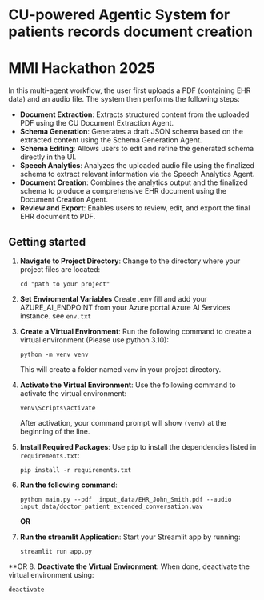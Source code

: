 # CU-powered Agentic System for patients records document creation
# MMI Hackathon 2025

 In this multi-agent workflow, the user first uploads a PDF (containing EHR data) and an audio file. The system then performs the following steps:

- **Document Extraction**: Extracts structured content from the uploaded PDF using the CU Document Extraction Agent.
- **Schema Generation**: Generates a draft JSON schema based on the extracted content using the Schema Generation Agent.
- **Schema Editing**: Allows users to edit and refine the generated schema directly in the UI.
- **Speech Analytics**: Analyzes the uploaded audio file using the finalized schema to extract relevant information via the Speech Analytics Agent.
- **Document Creation**: Combines the analytics output and the finalized schema to produce a comprehensive EHR document using the Document Creation Agent.
- **Review and Export**: Enables users to review, edit, and export the final EHR document to PDF.
  
## Getting started
1. **Navigate to Project Directory**:
   Change to the directory where your project files are located:
   ```
   cd "path to your project"
   ```
2. **Set Enviromental Variables**
    Create .env fill and add your AZURE_AI_ENDPOINT from your Azure portal Azure AI Services instance. see `env.txt` 

3. **Create a Virtual Environment**:
   Run the following command to create a virtual environment (Please use python 3.10):
   ```
   python -m venv venv
   ```
   This will create a folder named `venv` in your project directory.

4. **Activate the Virtual Environment**:
   Use the following command to activate the virtual environment:
   ```
   venv\Scripts\activate
   ```
   After activation, your command prompt will show `(venv)` at the beginning of the line.

5. **Install Required Packages**:
   Use `pip` to install the dependencies listed in `requirements.txt`:
   ```
   pip install -r requirements.txt
   ```
6. **Run the following command**:
   ```
   python main.py --pdf  input_data/EHR_John_Smith.pdf --audio input_data/doctor_patient_extended_conversation.wav
   ```
   **OR**
   
8. **Run the streamlit Application**:
   Start your Streamlit app by running:
   ```
   streamlit run app.py
   ```
  **OR
8. **Deactivate the Virtual Environment**:
   When done, deactivate the virtual environment using:
   ```
   deactivate
